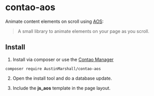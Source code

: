 # contao-aos

Animate content elements on scroll using [AOS](https://github.com/michalsnik/aos):

> A small library to animate elements on your page as you scroll.


## Install

1. Install via composer or use the [Contao Manager](https://docs.contao.org/books/manager/de/)

```
composer require AustinMarshall/contao-aos
```

2. Open the install tool and do a database update.

3. Include the **js_aos** template in the page layout.
